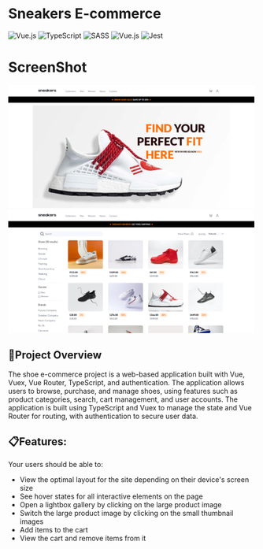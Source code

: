 # Sneakers E-commerce

![Vue.js](https://img.shields.io/badge/vue.js-%2335495e.svg?style=for-the-badge&logo=vuedotjs&logoColor=%234FC08D) ![TypeScript](https://img.shields.io/badge/typescript-%23007ACC.svg?style=for-the-badge&logo=typescript&logoColor=white) ![SASS](https://img.shields.io/badge/SASS-hotpink.svg?style=for-the-badge&logo=SASS&logoColor=white) ![Vue.js](https://img.shields.io/badge/vuex-%2335495e.svg?style=for-the-badge&logo=vuedotjs&logoColor=%234FC08D) ![Jest](https://img.shields.io/badge/-jest-%23C21325?style=for-the-badge&logo=jest&logoColor=white)

# ScreenShot

<div align="start">
    <img width="500" heigth="400" src="./public/design/newDesign/desktop-home.png"/>
    <img width="500" heigth="400" src="./public/design/newDesign/desktop-collection.png"/>
</div>

## 📃Project Overview

The shoe e-commerce project is a web-based application built with Vue, Vuex, Vue Router, TypeScript, and authentication. The application allows users to browse, purchase, and manage shoes, using features such as product categories, search, cart management, and user accounts. The application is built using TypeScript and Vuex to manage the state and Vue Router for routing, with authentication to secure user data.

## 📋Features:

Your users should be able to:

- View the optimal layout for the site depending on their device's screen size
- See hover states for all interactive elements on the page
- Open a lightbox gallery by clicking on the large product image
- Switch the large product image by clicking on the small thumbnail images
- Add items to the cart
- View the cart and remove items from it
